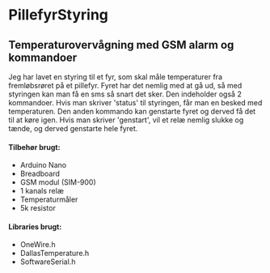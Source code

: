 # PillefyrStyring
## Temperaturovervågning med GSM alarm og kommandoer 

Jeg har lavet en styring til et fyr, som skal måle temperaturer fra fremløbsrøret på et pillefyr. 
Fyret har det nemlig med at gå ud, så med styringen kan man få en sms så snart det sker. 
Den indeholder også 2 kommandoer. Hvis man skriver 'status' til styringen, får man en besked med temperaturen.
Den anden kommando kan genstarte fyret og derved få det til at køre igen. Hvis man skriver 'genstart', vil et relæ nemlig slukke og tænde, og derved genstarte hele fyret.


#### Tilbehør brugt:
* Arduino Nano
* Breadboard
* GSM modul (SIM-900)
* 1 kanals relæ
* Temperaturmåler
* 5k resistor

#### Libraries brugt:
* OneWire.h
* DallasTemperature.h
* SoftwareSerial.h




